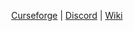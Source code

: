 <p style="text-align: center;"><a href="https://bit.ly/evergoodproject">Curseforge</a> |
<a href="https://discord.gg/k2P68Y8">Discord</a> |
<a href="https://evergoodteam.github.io">Wiki</a></p>
